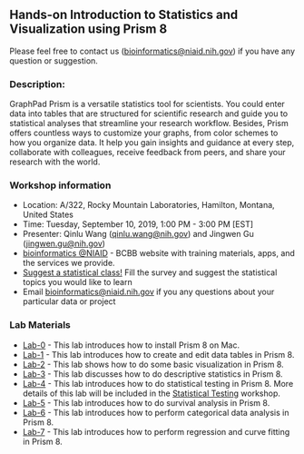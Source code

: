 ## Hands-on Introduction to Statistics and Visualization using Prism 8

Please feel free to contact us (bioinformatics@niaid.nih.gov) if you have any question or suggestion. 

### Description:
GraphPad Prism is a versatile statistics tool for scientists. You could enter data into tables that are structured for scientific research and guide you to statistical analyses that streamline your research workflow. Besides, Prism offers countless ways to customize your graphs, from color schemes to how you organize data. It help you gain insights and guidance at every step, collaborate with colleagues, receive feedback from peers, and share your research with the world. 

### Workshop information
- Location: A/322, Rocky Mountain Laboratories, Hamilton, Montana, United States
- Time: Tuesday, September 10, 2019, 1:00 PM - 3:00 PM [EST]
- Presenter: Qinlu Wang (qinlu.wang@nih.gov) and Jingwen Gu (jingwen.gu@nih.gov)
- [bioinformatics @NIAID](https://bioinformatics.niaid.nih.gov/) - BCBB website with training materials, apps, and the services we provide.
- [Suggest a statistical class!](https://www.surveymonkey.com/r/N5KXX78) Fill the survey and suggest the statistical topics you would like to learn
- Email bioinformatics@niaid.nih.gov if you any questions about your particular data or project

### Lab Materials
- [Lab-0](https://github.com/niaid/ACE/tree/master/Prism/Lab-0) - This lab introduces how to install Prism 8 on Mac. 
- [Lab-1](https://github.com/niaid/ACE/tree/master/Prism/Lab-1) - This lab introduces how to create and edit data tables in Prism 8. 
- [Lab-2](https://github.com/niaid/ACE/tree/master/Prism/Lab-2) - This lab shows how to do some basic visualization in Prism 8. 
- [Lab-3](https://github.com/niaid/ACE/tree/master/Prism/Lab-3) - This lab discusses how to do descriptive statistics in Prism 8. 
- [Lab-4](https://github.com/niaid/ACE/tree/master/Prism/Lab-4) - This lab introduces how to do statistical testing in Prism 8. More details of this lab will be included in the [Statistical Testing](https://github.com/niaid/ACE/tree/master/Statistical%20Testing) workshop. 
- [Lab-5](https://github.com/niaid/ACE/tree/master/Prism/Lab-5) - This lab introduces how to do survival analysis in Prism 8. 
- [Lab-6](https://github.com/niaid/ACE/tree/master/Prism/Lab-6) - This lab introduces how to perform categorical data analysis in Prism 8.
- [Lab-7](https://github.com/niaid/ACE/tree/master/Prism/Lab-7) - This lab introduces how to perform regression and curve fitting in Prism 8. 
